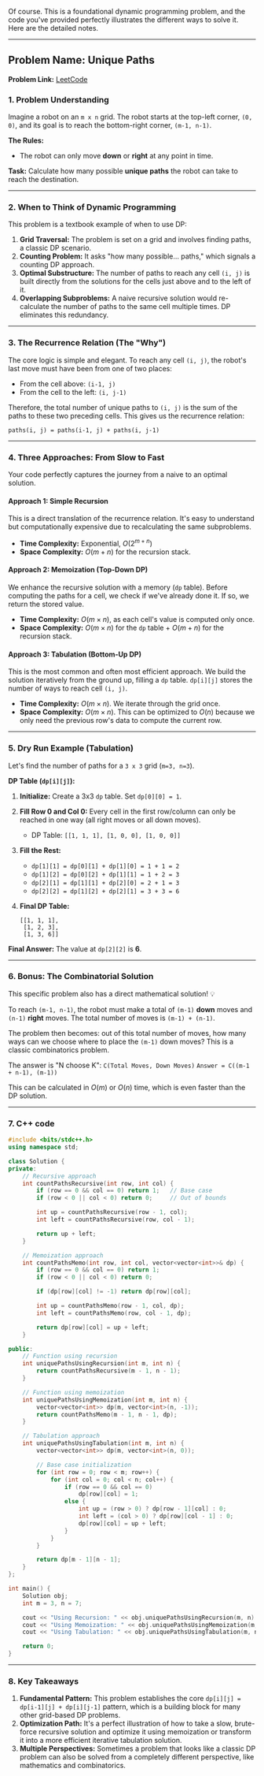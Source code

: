 Of course. This is a foundational dynamic programming problem, and the code you've provided perfectly illustrates the different ways to solve it. Here are the detailed notes.

-----

## **Problem Name:** Unique Paths

**Problem Link:** [LeetCode](https://leetcode.com/problems/unique-paths/)

### **1. Problem Understanding**

Imagine a robot on an `m x n` grid. The robot starts at the top-left corner, `(0, 0)`, and its goal is to reach the bottom-right corner, `(m-1, n-1)`.

**The Rules:**

  * The robot can only move **down** or **right** at any point in time.

**Task:**
Calculate how many possible **unique paths** the robot can take to reach the destination.

-----

### **2. When to Think of Dynamic Programming**

This problem is a textbook example of when to use DP:

1.  **Grid Traversal:** The problem is set on a grid and involves finding paths, a classic DP scenario.
2.  **Counting Problem:** It asks "how many possible... paths," which signals a counting DP approach.
3.  **Optimal Substructure:** The number of paths to reach any cell `(i, j)` is built directly from the solutions for the cells just above and to the left of it.
4.  **Overlapping Subproblems:** A naive recursive solution would re-calculate the number of paths to the same cell multiple times. DP eliminates this redundancy.

-----

### **3. The Recurrence Relation (The "Why")**

The core logic is simple and elegant. To reach any cell `(i, j)`, the robot's last move must have been from one of two places:

  * From the cell above: `(i-1, j)`
  * From the cell to the left: `(i, j-1)`

Therefore, the total number of unique paths to `(i, j)` is the sum of the paths to these two preceding cells. This gives us the recurrence relation:

`paths(i, j) = paths(i-1, j) + paths(i, j-1)`

-----

### **4. Three Approaches: From Slow to Fast**

Your code perfectly captures the journey from a naive to an optimal solution.

#### **Approach 1: Simple Recursion**

This is a direct translation of the recurrence relation. It's easy to understand but computationally expensive due to recalculating the same subproblems.

  * **Time Complexity:** Exponential, $O(2^{m+n})$
  * **Space Complexity:** $O(m+n)$ for the recursion stack.

#### **Approach 2: Memoization (Top-Down DP)**

We enhance the recursive solution with a memory (`dp` table). Before computing the paths for a cell, we check if we've already done it. If so, we return the stored value.

  * **Time Complexity:** $O(m \times n)$, as each cell's value is computed only once.
  * **Space Complexity:** $O(m \times n)$ for the `dp` table + $O(m+n)$ for the recursion stack.

#### **Approach 3: Tabulation (Bottom-Up DP)**

This is the most common and often most efficient approach. We build the solution iteratively from the ground up, filling a `dp` table. `dp[i][j]` stores the number of ways to reach cell `(i, j)`.

  * **Time Complexity:** $O(m \times n)$. We iterate through the grid once.
  * **Space Complexity:** $O(m \times n)$. This can be optimized to $O(n)$ because we only need the previous row's data to compute the current row.

-----

### **5. Dry Run Example (Tabulation)**

Let's find the number of paths for a `3 x 3` grid (`m=3, n=3`).

**DP Table (`dp[i][j]`):**

1.  **Initialize:** Create a 3x3 `dp` table. Set `dp[0][0] = 1`.

2.  **Fill Row 0 and Col 0:** Every cell in the first row/column can only be reached in one way (all right moves or all down moves).

      * DP Table: `[[1, 1, 1], [1, 0, 0], [1, 0, 0]]`

3.  **Fill the Rest:**

      * `dp[1][1] = dp[0][1] + dp[1][0] = 1 + 1 = 2`
      * `dp[1][2] = dp[0][2] + dp[1][1] = 1 + 2 = 3`
      * `dp[2][1] = dp[1][1] + dp[2][0] = 2 + 1 = 3`
      * `dp[2][2] = dp[1][2] + dp[2][1] = 3 + 3 = 6`

4.  **Final DP Table:**

    ```
    [[1, 1, 1],
     [1, 2, 3],
     [1, 3, 6]]
    ```

 **Final Answer:** The value at `dp[2][2]` is **6**.

-----

### **6. Bonus: The Combinatorial Solution**

This specific problem also has a direct mathematical solution\! 💡

To reach `(m-1, n-1)`, the robot must make a total of `(m-1)` **down** moves and `(n-1)` **right** moves. The total number of moves is `(m-1) + (n-1)`.

The problem then becomes: out of this total number of moves, how many ways can we choose where to place the `(m-1)` down moves? This is a classic combinatorics problem.

The answer is "N choose K": `C(Total Moves, Down Moves)`
`Answer = C((m-1 + n-1), (m-1))`

This can be calculated in $O(m)$ or $O(n)$ time, which is even faster than the DP solution.

-----
### **7. C++ code**

```cpp
#include <bits/stdc++.h>
using namespace std;

class Solution {
private:
    // Recursive approach
    int countPathsRecursive(int row, int col) {
        if (row == 0 && col == 0) return 1;   // Base case
        if (row < 0 || col < 0) return 0;     // Out of bounds

        int up = countPathsRecursive(row - 1, col);
        int left = countPathsRecursive(row, col - 1);

        return up + left;
    }

    // Memoization approach
    int countPathsMemo(int row, int col, vector<vector<int>>& dp) {
        if (row == 0 && col == 0) return 1;
        if (row < 0 || col < 0) return 0;

        if (dp[row][col] != -1) return dp[row][col];

        int up = countPathsMemo(row - 1, col, dp);
        int left = countPathsMemo(row, col - 1, dp);

        return dp[row][col] = up + left;
    }

public:
    // Function using recursion
    int uniquePathsUsingRecursion(int m, int n) {
        return countPathsRecursive(m - 1, n - 1);
    }

    // Function using memoization
    int uniquePathsUsingMemoization(int m, int n) {
        vector<vector<int>> dp(m, vector<int>(n, -1));
        return countPathsMemo(m - 1, n - 1, dp);
    }

    // Tabulation approach
    int uniquePathsUsingTabulation(int m, int n) {
        vector<vector<int>> dp(m, vector<int>(n, 0));

        // Base case initialization
        for (int row = 0; row < m; row++) {
            for (int col = 0; col < n; col++) {
                if (row == 0 && col == 0)
                    dp[row][col] = 1;
                else {
                    int up = (row > 0) ? dp[row - 1][col] : 0;
                    int left = (col > 0) ? dp[row][col - 1] : 0;
                    dp[row][col] = up + left;
                }
            }
        }

        return dp[m - 1][n - 1];
    }
};

int main() {
    Solution obj;
    int m = 3, n = 7;

    cout << "Using Recursion: " << obj.uniquePathsUsingRecursion(m, n) << endl;
    cout << "Using Memoization: " << obj.uniquePathsUsingMemoization(m, n) << endl;
    cout << "Using Tabulation: " << obj.uniquePathsUsingTabulation(m, n) << endl;

    return 0;
}

```

----

### **8. Key Takeaways**

1.  **Fundamental Pattern:** This problem establishes the core `dp[i][j] = dp[i-1][j] + dp[i][j-1]` pattern, which is a building block for many other grid-based DP problems.
2.  **Optimization Path:** It's a perfect illustration of how to take a slow, brute-force recursive solution and optimize it using memoization or transform it into a more efficient iterative tabulation solution.
3.  **Multiple Perspectives:** Sometimes a problem that looks like a classic DP problem can also be solved from a completely different perspective, like mathematics and combinatorics.